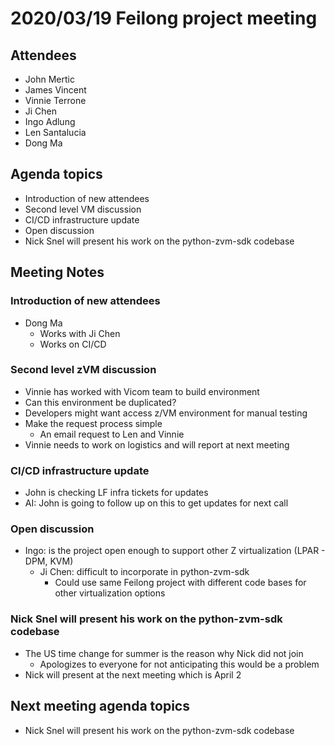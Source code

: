 # 2020/03/19 Feilong project meeting

## Attendees
- John Mertic
- James Vincent
- Vinnie Terrone
- Ji Chen
- Ingo Adlung
- Len Santalucia
- Dong Ma

## Agenda topics
- Introduction of new attendees
- Second level VM discussion
- CI/CD infrastructure update
- Open discussion
- Nick Snel will present his work on the python-zvm-sdk codebase

## Meeting Notes

### Introduction of new attendees
- Dong Ma
  - Works with Ji Chen
  - Works on CI/CD

### Second level zVM discussion
  - Vinnie has worked with Vicom team to build environment
  - Can this environment be duplicated?
  - Developers might want access z/VM environment for manual testing
  - Make the request process simple
    - An email request to Len and Vinnie
  - Vinnie needs to work on logistics and will report at next meeting

### CI/CD infrastructure update
  - John is checking LF infra tickets for updates
  - AI: John is going to follow up on this to get updates for next call

### Open discussion
  - Ingo: is the project open enough to support other Z virtualization (LPAR - DPM, KVM)
    - Ji Chen: difficult to incorporate in python-zvm-sdk
      - Could use same Feilong project with different code bases for other virtualization options

### Nick Snel will present his work on the python-zvm-sdk codebase
  - The US time change for summer is the reason why Nick did not join
    - Apologizes to everyone for not anticipating this would be a problem
  - Nick will present at the next meeting which is April 2

## Next meeting agenda topics
- Nick Snel will present his work on the python-zvm-sdk codebase
